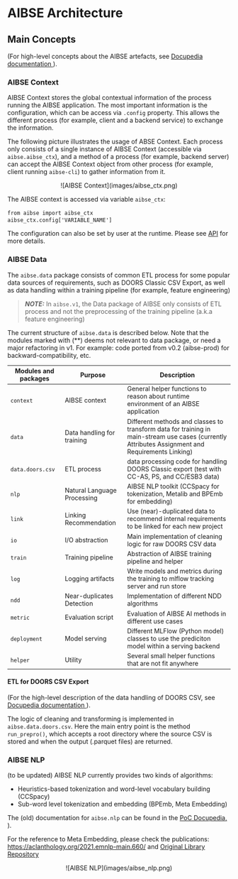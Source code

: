 # AIBSE Architecture

## Main Concepts

(For high-level concepts about the AIBSE artefacts, see <a
href="https://inside-docupedia.bosch.com/confluence/display/TOP98/%282.5%29+Building+Block+View"
target="_blank"> Docupedia documentation </a>).

### AIBSE Context

AIBSE Context stores the global contextual information of the process running the AIBSE application. The most important
information is the configuration, which can be access via ``.config`` property. This allows the different process (for
example, client and a backend service) to exchange the information.

The following picture illustrates the usage of ABSE Context. Each process only consists of a single instance of AIBSE
Context (accessible via ``aibse.aibse_ctx``), and a method of a process (for example, backend server) can accept the
AIBSE Context object from other process (for example, client running ``aibse-cli``) to gather information from it.
<center>![AIBSE Context](images/aibse_ctx.png)</center>

The AIBSE context is accessed via variable `aibse_ctx`:

    from aibse import aibse_ctx
    aibse_ctx.config['VARIABLE_NAME']

The configuration can also be set by user at the runtime. Please see [API]() for more details.

### AIBSE Data

The ``aibse.data`` package consists of common ETL process for some popular data sources of requirements, such as DOORS
Classic CSV Export, as well as data handling within a training pipeline (for example, feature engineering)

> **_NOTE:_**  In ``aibse.v1``, the Data package of AIBSE only consists of ETL process and not the preprocessing of the
> training pipeline (a.k.a feature engineering)

The current structure of ``aibse.data`` is described below. Note that the modules marked with (**) deems not relevant to
data package, or need a major refactoring in v1. For example: code ported from v0.2 (aibse-prod) for
backward-compatibility, etc.

Modules and packages        | Purpose                     | Description
--------------------------- |-----------------------------| -------
``context``                 | AIBSE context               | General helper functions to reason about runtime environment of an AIBSE application
``data``                    | Data handling for training  | Different methods and classes to transform data for training in main-stream use cases (currently Attributes Assignment and Requirements Linking)
``data.doors.csv``          | ETL process                 | data processing code for handling DOORS Classic export (test with CC-AS, PS, and CC/ESB3 data)
``nlp``                     | Natural Language Processing | AIBSE NLP toolkit (CCSpacy for tokenization, Metalib and BPEmb for embedding)
``link``                    | Linking Recommendation      | Use (near)-duplicated data to recommend internal requirements to be linked for each new project
``io``                      | I/O abstraction             | Main implementation of cleaning logic for raw DOORS CSV data
``train``                   | Training pipeline           | Abstraction of AIBSE training pipeline and helper
``log``                     | Logging artifacts           | Write models and metrics during the training to mlflow tracking server and run store
``ndd``                     | Near-duplicates Detection   | Implementation of different NDD algorithms
``metric``                  | Evaluation script           | Evaluation of AIBSE AI methods in different use cases
``deployment``              | Model serving               | Different MLFlow (Python model) classes to use the prediciton model within a serving backend
``helper``                  | Utility                     | Several small helper functions that are not fit anywhere

#### ETL for DOORS CSV Export

(For the high-level description of the data handling of DOORS CSV, see <a
href="https://inside-docupedia.bosch.com/confluence/display/TOP98/DOORS+Data+Preprocessing"
target="_blank"> Docupedia documentation </a>).

The logic of cleaning and transforming is implemented in ``aibse.data.doors.csv``. Here the main entry point is the
method
``run_prepro()``, which accepts a root directory where the source CSV is stored and when the output (.parquet files) are
returned.

### AIBSE NLP

(to be updated)
AIBSE NLP currently provides two kinds of algorithms:

- Heuristics-based tokenization and word-level vocabulary building (CCSpacy)
- Sub-word level tokenization and embedding (BPEmb, Meta Embedding)

The (old) documentation for ``aibse.nlp`` can be found in the <a
href="https://inside-docupedia.bosch.com/confluence/pages/viewpage.action?pageId=1410861086"
target="_blank"> PoC Docupedia, </a>).

For the reference to Meta Embedding, please check the publications: https://aclanthology.org/2021.emnlp-main.660/ and
<a href="https://github.boschdevcloud.com/bios-bcai/meta-embeddings">Original Library Repository</a>

<center>![AIBSE NLP](images/aibse_nlp.png)</center>
